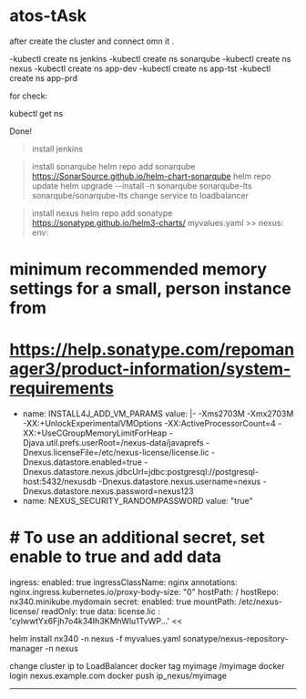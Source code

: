 # atos-tAsk

after create the cluster and connect omn it .


-kubectl create ns jenkins
-kubectl create ns sonarqube
-kubectl create ns nexus
-kubectl create ns app-dev
-kubectl create ns app-tst
-kubectl create ns app-prd

for check:

kubectl get ns


Done!


>install jenkins



>install sonarqube
helm repo add sonarqube https://SonarSource.github.io/helm-chart-sonarqube
helm repo update
helm upgrade --install -n sonarqube sonarqube-lts sonarqube/sonarqube-lts
change service to loadbalancer

>install nexus
 helm repo add sonatype https://sonatype.github.io/helm3-charts/
  myvalues.yaml >>
   nexus:
 env:
   # minimum recommended memory settings for a small, person instance from
   # https://help.sonatype.com/repomanager3/product-information/system-requirements
   - name: INSTALL4J_ADD_VM_PARAMS
     value: |-
       -Xms2703M -Xmx2703M
       -XX:+UnlockExperimentalVMOptions -XX:ActiveProcessorCount=4
       -XX:+UseCGroupMemoryLimitForHeap
       -Djava.util.prefs.userRoot=/nexus-data/javaprefs
       -Dnexus.licenseFile=/etc/nexus-license/license.lic
       -Dnexus.datastore.enabled=true
       -Dnexus.datastore.nexus.jdbcUrl=jdbc:postgresql://postgresql-host:5432/nexusdb
       -Dnexus.datastore.nexus.username=nexus
       -Dnexus.datastore.nexus.password=nexus123
   - name: NEXUS_SECURITY_RANDOMPASSWORD
     value: "true"
# # To use an additional secret, set enable to true and add data
ingress:
  enabled: true
  ingressClassName: nginx
  annotations:
    nginx.ingress.kubernetes.io/proxy-body-size: "0"
  hostPath: /
  hostRepo: nx340.minikube.mydomain
secret:
  enabled: true
  mountPath: /etc/nexus-license/
  readOnly: true
  data:
    license.lic : 'cylwwtYx6Fjh7o4k34Ih3KMhWlu1TvWP...'
 <<
 
 helm install nx340 -n nexus -f myvalues.yaml sonatype/nexus-repository-manager -n nexus
 
change cluster ip to LoadBalancer 
docker tag myimage  <ip _nexus> /myimage
docker login nexus.example.com
docker push ip_nexus/myimage

_________________________________________________________________________________________________________
